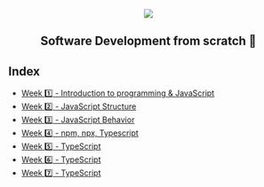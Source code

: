 <div align="center">
  <img src="https://uploads-ssl.webflow.com/5eb2f56932c3562feab232e3/5f73550d00249e7e96c9f3de_Logo.png">
</div>
<h2 align="center">Software Development from scratch 🤖</h2>

## Index
- [Week 1️⃣ - Introduction to programming & JavaScript](/Week%201)
- [Week 2️⃣ - JavaScript Structure](/Week%202)
- [Week 3️⃣ - JavaScript Behavior](/Week%203)
- [Week 4️⃣ - npm, npx, Typescript](/Week%204)
- [Week 5️⃣ - TypeScript](/Week%205)
- [Week 6️⃣ - TypeScript](/Week%206)
- [Week 7️⃣ - TypeScript](/Week%207)
<!-- 
- [Week 7️⃣ - Challenges](challenges/week7) -->
